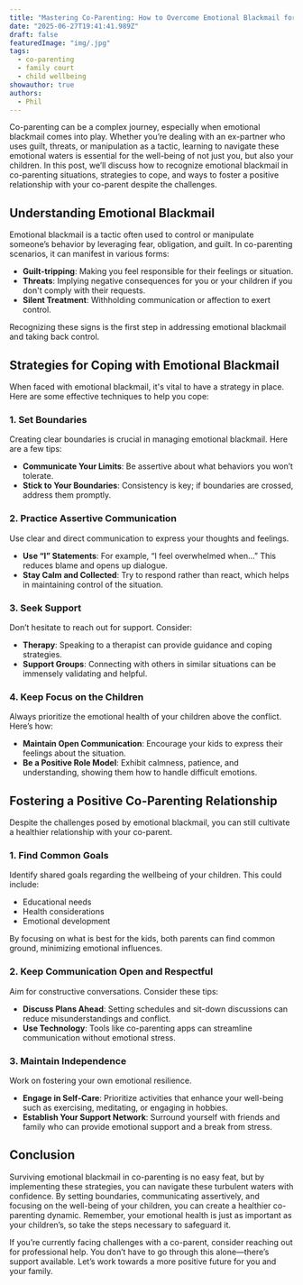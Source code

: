 ```yaml
---
title: "Mastering Co-Parenting: How to Overcome Emotional Blackmail for a Healthier Family Dynamic"
date: "2025-06-27T19:41:41.989Z"
draft: false
featuredImage: "img/.jpg"
tags:
  - co-parenting
  - family court
  - child wellbeing
showauthor: true
authors:
  - Phil
---
```




Co-parenting can be a complex journey, especially when emotional blackmail comes into play. Whether you’re dealing with an ex-partner who uses guilt, threats, or manipulation as a tactic, learning to navigate these emotional waters is essential for the well-being of not just you, but also your children. In this post, we’ll discuss how to recognize emotional blackmail in co-parenting situations, strategies to cope, and ways to foster a positive relationship with your co-parent despite the challenges. 

## Understanding Emotional Blackmail

Emotional blackmail is a tactic often used to control or manipulate someone’s behavior by leveraging fear, obligation, and guilt. In co-parenting scenarios, it can manifest in various forms:

- **Guilt-tripping**: Making you feel responsible for their feelings or situation.
- **Threats**: Implying negative consequences for you or your children if you don't comply with their requests.
- **Silent Treatment**: Withholding communication or affection to exert control.

Recognizing these signs is the first step in addressing emotional blackmail and taking back control.

## Strategies for Coping with Emotional Blackmail

When faced with emotional blackmail, it's vital to have a strategy in place. Here are some effective techniques to help you cope:

### 1. Set Boundaries

Creating clear boundaries is crucial in managing emotional blackmail. Here are a few tips:
- **Communicate Your Limits**: Be assertive about what behaviors you won’t tolerate.
- **Stick to Your Boundaries**: Consistency is key; if boundaries are crossed, address them promptly.

### 2. Practice Assertive Communication

Use clear and direct communication to express your thoughts and feelings. 
- **Use “I” Statements**: For example, “I feel overwhelmed when…” This reduces blame and opens up dialogue.
- **Stay Calm and Collected**: Try to respond rather than react, which helps in maintaining control of the situation.

### 3. Seek Support

Don’t hesitate to reach out for support. Consider:
- **Therapy**: Speaking to a therapist can provide guidance and coping strategies.
- **Support Groups**: Connecting with others in similar situations can be immensely validating and helpful.

### 4. Keep Focus on the Children

Always prioritize the emotional health of your children above the conflict. Here’s how:
- **Maintain Open Communication**: Encourage your kids to express their feelings about the situation.
- **Be a Positive Role Model**: Exhibit calmness, patience, and understanding, showing them how to handle difficult emotions.

## Fostering a Positive Co-Parenting Relationship

Despite the challenges posed by emotional blackmail, you can still cultivate a healthier relationship with your co-parent. 

### 1. Find Common Goals

Identify shared goals regarding the wellbeing of your children. This could include:
- Educational needs
- Health considerations
- Emotional development 

By focusing on what is best for the kids, both parents can find common ground, minimizing emotional influences.

### 2. Keep Communication Open and Respectful

Aim for constructive conversations. Consider these tips:
- **Discuss Plans Ahead**: Setting schedules and sit-down discussions can reduce misunderstandings and conflict.
- **Use Technology**: Tools like co-parenting apps can streamline communication without emotional stress.

### 3. Maintain Independence

Work on fostering your own emotional resilience. 
- **Engage in Self-Care**: Prioritize activities that enhance your well-being such as exercising, meditating, or engaging in hobbies.
- **Establish Your Support Network**: Surround yourself with friends and family who can provide emotional support and a break from stress.

## Conclusion

Surviving emotional blackmail in co-parenting is no easy feat, but by implementing these strategies, you can navigate these turbulent waters with confidence. By setting boundaries, communicating assertively, and focusing on the well-being of your children, you can create a healthier co-parenting dynamic. Remember, your emotional health is just as important as your children’s, so take the steps necessary to safeguard it. 

If you’re currently facing challenges with a co-parent, consider reaching out for professional help. You don’t have to go through this alone—there’s support available. Let’s work towards a more positive future for you and your family.

